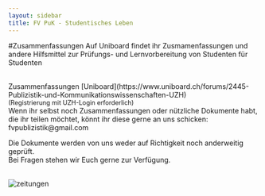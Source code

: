 ```yaml
---
layout: sidebar
title: FV PuK - Studentisches Leben
---
```

#Zusammenfassungen
Auf Uniboard findet ihr Zusmamenfassungen und andere Hilfsmittel zur Prüfungs- und Lernvorbereitung von Studenten für Studenten

<br>
Zusammenfassungen <i class="fa fa-long-arrow-right" style="color: #750219;"></i> [Uniboard](https://www.uniboard.ch/forums/2445-Publizistik-und-Kommunikationswissenschaften-UZH)<br>
<span style="font-size: 90%;">(Registrierung mit UZH-Login erforderlich)</span>

<br>
Wenn ihr selbst noch Zusammenfassungen oder nützliche Dokumente habt, die ihr teilen möchtet, könnt ihr diese gerne an uns schicken:
fvpublizistik@gmail.com

Die Dokumente werden von uns weder auf Richtigkeit noch anderweitig geprüft.<br>
Bei Fragen stehen wir Euch gerne zur Verfügung.
<br>
<br>

![zeitungen](http://3.bp.blogspot.com/-CHFcWrBSXTk/Uo-wDYr-8cI/AAAAAAAAID4/gFP848RBugc/s1600/DSC03499_II_edited.jpg)